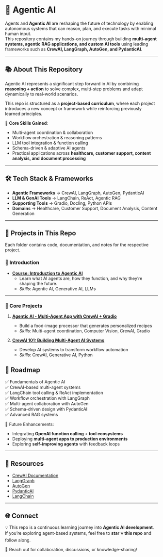 # 🚀 Agentic AI 

Agents and **Agentic AI** are reshaping the future of technology by enabling autonomous systems that can reason, plan, and execute tasks with minimal human input.  
This repository contains my hands-on journey through building **multi-agent systems, agentic RAG applications, and custom AI tools** using leading frameworks such as **CrewAI, LangGraph, AutoGen, and PydanticAI**.  

---

## 📚 About This Repository

Agentic AI represents a significant step forward in AI by combining **reasoning + action** to solve complex, multi-step problems and adapt dynamically to real-world scenarios.  

This repo is structured as a **project-based curriculum**, where each project introduces a new concept or framework while reinforcing previously learned principles.  

🔑 **Core Skills Gained**:  
- Multi-agent coordination & collaboration  
- Workflow orchestration & reasoning patterns  
- LLM tool integration & function calling  
- Schema-driven & adaptive AI agents  
- Practical applications across **healthcare, customer support, content analysis, and document processing**  

---

## 🛠️ Tech Stack & Frameworks  

- **Agentic Frameworks** → CrewAI, LangGraph, AutoGen, PydanticAI  
- **LLM & GenAI Tools** → LangChain, ReAct, Agentic RAG  
- **Supporting Tools** → Gradio, Docling, Python APIs  
- **Domains** → Healthcare, Customer Support, Document Analysis, Content Generation  

---

## 📂 Projects in This Repo  

Each folder contains code, documentation, and notes for the respective project.  

### 🌟 Introduction  
- **[Course: Introduction to Agentic AI](./01-introduction-to-agentic-ai/)**  
  - Learn what AI agents are, how they function, and why they’re shaping the future.  
  - *Skills:* Agentic AI, Generative AI, LLMs  

---

### 🤖 Core Projects  

1. **[Agentic AI - Multi-Agent App with CrewAI + Gradio](./02-multi-agent-app-crewai-gradio/)**  
   - Build a food-image processor that generates personalized recipes  
   - *Skills:* Multi-agent coordination, Computer Vision, CrewAI, Gradio  

2. **[CrewAI 101: Building Multi-Agent AI Systems](./03-crewai-101/)**  
   - Develop AI systems to transform workflow automation  
   - *Skills:* CrewAI, Generative AI, Python  
<!--
3. **[AI Math Assistant with LangChain Tool Calling](./04-math-assistant-langchain/)**  
   - Create a math assistant capable of precise calculations  
   - *Skills:* LangChain, Tool Calling, LLM Integration  

4. **[Build and Execute Custom Tools for LLMs](./05-custom-llm-tools/)**  
   - Extend LLMs with external services & APIs  
   - *Skills:* Tool creation, API integration, Orchestration  

5. **[Simple ReAct Agent from Scratch](./06-simple-react-agent/)**  
   - Implement ReAct (Reasoning + Acting) for structured problem solving  
   - *Skills:* Step-by-step reasoning, adaptive problem solving  

6. **[Agentic AI Workflow Design Patterns with LangGraph](./07-langgraph-design-patterns/)**  
   - Explore workflow patterns (sequential, parallel, routing)  
   - *Skills:* LangGraph, workflow orchestration  

7. **[Multi-Agent Healthcare Chatbot with AutoGen (AG2)](./08-healthcare-chatbot-autogen/)**  
   - Build collaborative agents for treatment recommendations  
   - *Skills:* AutoGen, Multi-agent healthcare apps  

8. **[Customer Support Agent with PydanticAI](./09-pydanticai-customer-support/)**  
   - Schema-driven AI for structured support conversations  
   - *Skills:* PydanticAI, schema validation, automation  

9. **[Document Chat via Agentic RAG](./10-agentic-rag-docchat/)**  
   - Advanced document analysis with multi-agent RAG workflows  
   - *Skills:* LangGraph, Docling, adaptive retrieval  

---
-->
## 🧭 Roadmap  

✅ Fundamentals of Agentic AI  
✅ CrewAI-based multi-agent systems  
✅ LangChain tool calling & ReAct implementation  
✅ Workflow orchestration with LangGraph  
✅ Multi-agent collaboration with AutoGen  
✅ Schema-driven design with PydanticAI  
✅ Advanced RAG systems  

🚧 Future Enhancements:  
- Integrating **OpenAI function calling + tool ecosystems**  
- Deploying **multi-agent apps to production environments**  
- Exploring **self-improving agents** with feedback loops  

---

## 📖 Resources  

- [CrewAI Documentation](https://docs.crewai.com/)  
- [LangGraph](https://www.langchain.com/langgraph)  
- [AutoGen](https://microsoft.github.io/autogen/)  
- [PydanticAI](https://ai.pydantic.dev/)  
- [LangChain](https://www.langchain.com/)  

---

## 🌐 Connect  

💡 This repo is a continuous learning journey into **Agentic AI development**.  
If you’re exploring agent-based systems, feel free to **star ⭐ this repo** and follow along.  

📩 Reach out for collaboration, discussions, or knowledge-sharing!  
